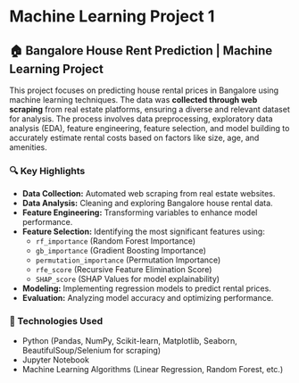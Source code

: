 # Machine Learning Project 1  

## 🏠 Bangalore House Rent Prediction | Machine Learning Project  

This project focuses on predicting house rental prices in Bangalore using machine learning techniques. The data was **collected through web scraping** from real estate platforms, ensuring a diverse and relevant dataset for analysis. The process involves data preprocessing, exploratory data analysis (EDA), feature engineering, feature selection, and model building to accurately estimate rental costs based on factors like size, age, and amenities.  

### 🔍 Key Highlights  
- **Data Collection:** Automated web scraping from real estate websites.  
- **Data Analysis:** Cleaning and exploring Bangalore house rental data.  
- **Feature Engineering:** Transforming variables to enhance model performance.  
- **Feature Selection:** Identifying the most significant features using:  
  - `rf_importance` (Random Forest Importance)  
  - `gb_importance` (Gradient Boosting Importance)  
  - `permutation_importance` (Permutation Importance)  
  - `rfe_score` (Recursive Feature Elimination Score)  
  - `SHAP_score` (SHAP Values for model explainability)  
- **Modeling:** Implementing regression models to predict rental prices.  
- **Evaluation:** Analyzing model accuracy and optimizing performance.  

### 🚀 Technologies Used  
- Python (Pandas, NumPy, Scikit-learn, Matplotlib, Seaborn, BeautifulSoup/Selenium for scraping)  
- Jupyter Notebook  
- Machine Learning Algorithms (Linear Regression, Random Forest, etc.)  
